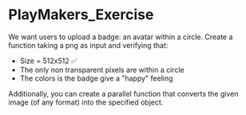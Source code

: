 # PlayMakers_Exercise

We want users to upload a badge: an avatar within a circle. Create a function taking a png as input and verifying that:

* Size = 512x512 ✅
* The only non transparent pixels are within a circle
* The colors is the badge give a "happy" feeling 

Additionally, you can create a parallel function that converts the given image (of any format) into the specified object.
